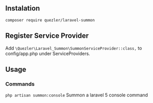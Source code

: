 ## Instalation
`composer require quezler/laravel-summon`

## Register Service Provider

Add `\Quezler\Laravel_Summon\SummonServiceProvider::class,` to config/app.php under ServiceProviders.

## Usage

### Commands


`php artisan summon:console` Summon a laravel 5 console command
